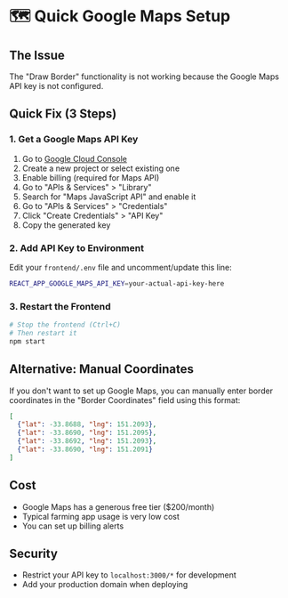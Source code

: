 # 🗺️ Quick Google Maps Setup

## The Issue
The "Draw Border" functionality is not working because the Google Maps API key is not configured.

## Quick Fix (3 Steps)

### 1. Get a Google Maps API Key
1. Go to [Google Cloud Console](https://console.cloud.google.com/)
2. Create a new project or select existing one
3. Enable billing (required for Maps API)
4. Go to "APIs & Services" > "Library"
5. Search for "Maps JavaScript API" and enable it
6. Go to "APIs & Services" > "Credentials"
7. Click "Create Credentials" > "API Key"
8. Copy the generated key

### 2. Add API Key to Environment
Edit your `frontend/.env` file and uncomment/update this line:
```bash
REACT_APP_GOOGLE_MAPS_API_KEY=your-actual-api-key-here
```

### 3. Restart the Frontend
```bash
# Stop the frontend (Ctrl+C)
# Then restart it
npm start
```

## Alternative: Manual Coordinates
If you don't want to set up Google Maps, you can manually enter border coordinates in the "Border Coordinates" field using this format:
```json
[
  {"lat": -33.8688, "lng": 151.2093},
  {"lat": -33.8690, "lng": 151.2095},
  {"lat": -33.8692, "lng": 151.2093},
  {"lat": -33.8690, "lng": 151.2091}
]
```

## Cost
- Google Maps has a generous free tier ($200/month)
- Typical farming app usage is very low cost
- You can set up billing alerts

## Security
- Restrict your API key to `localhost:3000/*` for development
- Add your production domain when deploying 